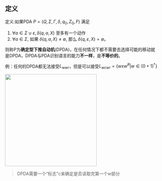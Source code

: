 ## 定义

定义:如果PDA $P = (Q, Σ, Γ, δ, q_0,Z_0,F)$ 满足

1. $∀a ∈ Σ ∪ {ε}, δ(q, a, X)$ 至多有一个动作
2. $∀a ∈ Σ$, 如果 $δ(q, a, X)  ≠ ∅$, 那么 $δ(q, ε, X) = ∅$。

则称P为**确定型下推自动机**(DPDA)，在任何情况下都不需要去选择可能的移动就是DPDA，DPDA与PDA识别语言的能力**不一样**，是**不等价的**。

例：任何的DPDA都无法接受$L_{wwr}$，但是可以接受$L_{wcwr}=\{wxw^R|w\in (0+1)^*\}$

<img src="https://github.com/DINOREXNB/DINOREXNB.github.io/blob/main/docs/images/xsyy11-1.png?raw=true" style="width:300px">

> DPDA需要一个“标志”c来确定是否读取完第一个$w$部分